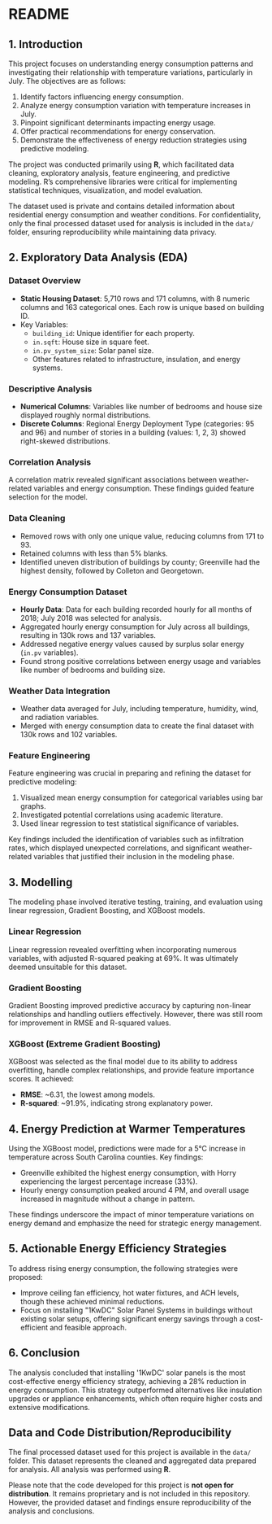 # README

## 1. Introduction

This project focuses on understanding energy consumption patterns and investigating their relationship with temperature variations, particularly in July. The objectives are as follows:
1. Identify factors influencing energy consumption.
2. Analyze energy consumption variation with temperature increases in July.
3. Pinpoint significant determinants impacting energy usage.
4. Offer practical recommendations for energy conservation.
5. Demonstrate the effectiveness of energy reduction strategies using predictive modeling.

The project was conducted primarily using **R**, which facilitated data cleaning, exploratory analysis, feature engineering, and predictive modeling. R’s comprehensive libraries were critical for implementing statistical techniques, visualization, and model evaluation.

The dataset used is private and contains detailed information about residential energy consumption and weather conditions. For confidentiality, only the final processed dataset used for analysis is included in the `data/` folder, ensuring reproducibility while maintaining data privacy.

## 2. Exploratory Data Analysis (EDA)

### Dataset Overview
- **Static Housing Dataset**: 5,710 rows and 171 columns, with 8 numeric columns and 163 categorical ones. Each row is unique based on building ID.
- Key Variables: 
  - `building_id`: Unique identifier for each property.
  - `in.sqft`: House size in square feet.
  - `in.pv_system_size`: Solar panel size.
  - Other features related to infrastructure, insulation, and energy systems.

### Descriptive Analysis
- **Numerical Columns**: Variables like number of bedrooms and house size displayed roughly normal distributions.
- **Discrete Columns**: Regional Energy Deployment Type (categories: 95 and 96) and number of stories in a building (values: 1, 2, 3) showed right-skewed distributions.

### Correlation Analysis
A correlation matrix revealed significant associations between weather-related variables and energy consumption. These findings guided feature selection for the model.

### Data Cleaning
- Removed rows with only one unique value, reducing columns from 171 to 93.
- Retained columns with less than 5% blanks.
- Identified uneven distribution of buildings by county; Greenville had the highest density, followed by Colleton and Georgetown.

### Energy Consumption Dataset
- **Hourly Data**: Data for each building recorded hourly for all months of 2018; July 2018 was selected for analysis.
- Aggregated hourly energy consumption for July across all buildings, resulting in 130k rows and 137 variables.
- Addressed negative energy values caused by surplus solar energy (`in.pv` variables).
- Found strong positive correlations between energy usage and variables like number of bedrooms and building size.

### Weather Data Integration
- Weather data averaged for July, including temperature, humidity, wind, and radiation variables.
- Merged with energy consumption data to create the final dataset with 130k rows and 102 variables.

### Feature Engineering
Feature engineering was crucial in preparing and refining the dataset for predictive modeling:
1. Visualized mean energy consumption for categorical variables using bar graphs.
2. Investigated potential correlations using academic literature.
3. Used linear regression to test statistical significance of variables.

Key findings included the identification of variables such as infiltration rates, which displayed unexpected correlations, and significant weather-related variables that justified their inclusion in the modeling phase.

## 3. Modelling

The modeling phase involved iterative testing, training, and evaluation using linear regression, Gradient Boosting, and XGBoost models.

### Linear Regression
Linear regression revealed overfitting when incorporating numerous variables, with adjusted R-squared peaking at 69%. It was ultimately deemed unsuitable for this dataset.

### Gradient Boosting
Gradient Boosting improved predictive accuracy by capturing non-linear relationships and handling outliers effectively. However, there was still room for improvement in RMSE and R-squared values.

### XGBoost (Extreme Gradient Boosting)
XGBoost was selected as the final model due to its ability to address overfitting, handle complex relationships, and provide feature importance scores. It achieved:
- **RMSE**: ~6.31, the lowest among models.
- **R-squared**: ~91.9%, indicating strong explanatory power.

## 4. Energy Prediction at Warmer Temperatures

Using the XGBoost model, predictions were made for a 5°C increase in temperature across South Carolina counties. Key findings:
- Greenville exhibited the highest energy consumption, with Horry experiencing the largest percentage increase (33%).
- Hourly energy consumption peaked around 4 PM, and overall usage increased in magnitude without a change in pattern.

These findings underscore the impact of minor temperature variations on energy demand and emphasize the need for strategic energy management.

## 5. Actionable Energy Efficiency Strategies

To address rising energy consumption, the following strategies were proposed:
- Improve ceiling fan efficiency, hot water fixtures, and ACH levels, though these achieved minimal reductions.
- Focus on installing "1KwDC" Solar Panel Systems in buildings without existing solar setups, offering significant energy savings through a cost-efficient and feasible approach.

## 6. Conclusion

The analysis concluded that installing '1KwDC' solar panels is the most cost-effective energy efficiency strategy, achieving a 28% reduction in energy consumption. This strategy outperformed alternatives like insulation upgrades or appliance enhancements, which often require higher costs and extensive modifications.

## Data and Code Distribution/Reproducibility

The final processed dataset used for this project is available in the `data/` folder. This dataset represents the cleaned and aggregated data prepared for analysis. All analysis was performed using **R**. 

Please note that the code developed for this project is **not open for distribution**. It remains proprietary and is not included in this repository. However, the provided dataset and findings ensure reproducibility of the analysis and conclusions.

